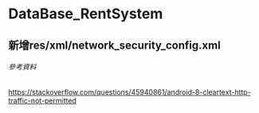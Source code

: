 # DataBase_RentSystem 
## 新增res/xml/network_security_config.xml
<aaa>

###### 參考資料 
https://stackoverflow.com/questions/45940861/android-8-cleartext-http-traffic-not-permitted